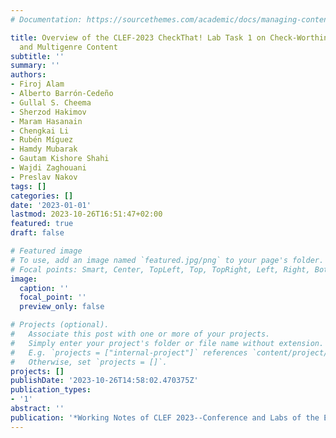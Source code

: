 ```yaml
---
# Documentation: https://sourcethemes.com/academic/docs/managing-content/

title: Overview of the CLEF-2023 CheckThat! Lab Task 1 on Check-Worthiness in Multimodal
  and Multigenre Content
subtitle: ''
summary: ''
authors:
- Firoj Alam
- Alberto Barrón-Cedeño
- Gullal S. Cheema
- Sherzod Hakimov
- Maram Hasanain
- Chengkai Li
- Rubén Míguez
- Hamdy Mubarak
- Gautam Kishore Shahi
- Wajdi Zaghouani
- Preslav Nakov
tags: []
categories: []
date: '2023-01-01'
lastmod: 2023-10-26T16:51:47+02:00
featured: true
draft: false

# Featured image
# To use, add an image named `featured.jpg/png` to your page's folder.
# Focal points: Smart, Center, TopLeft, Top, TopRight, Left, Right, BottomLeft, Bottom, BottomRight.
image:
  caption: ''
  focal_point: ''
  preview_only: false

# Projects (optional).
#   Associate this post with one or more of your projects.
#   Simply enter your project's folder or file name without extension.
#   E.g. `projects = ["internal-project"]` references `content/project/deep-learning/index.md`.
#   Otherwise, set `projects = []`.
projects: []
publishDate: '2023-10-26T14:58:02.470375Z'
publication_types:
- '1'
abstract: ''
publication: '*Working Notes of CLEF 2023--Conference and Labs of the Evaluation Forum*'
---
```

